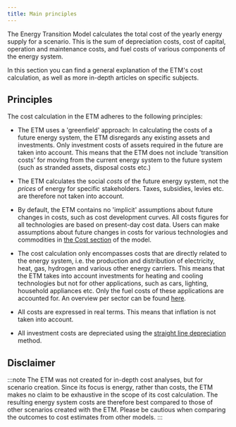 ```yaml
---
title: Main principles
---
```


The Energy Transition Model calculates the total cost of the yearly energy supply for a scenario. This is the sum of depreciation costs, cost of capital, operation and maintenance costs, and fuel costs of various components of the energy system.

In this section you can find a general explanation of the ETM's cost calculation, as well as more in-depth articles on specific subjects.

## Principles
The cost calculation in the ETM adheres to the following principles:

* The ETM uses a 'greenfield' approach: In calculating the costs of a future energy system, the ETM disregards any existing assets and investments. Only investment costs of assets required in the future are taken into account. This means that the ETM does not include 'transition costs' for moving from the current energy system to the future system (such as stranded assets, disposal costs etc.)

* The ETM calculates the social _costs_ of the future energy system, not the *prices* of energy for specific stakeholders. Taxes, subsidies, levies etc. are therefore not taken into account.

* By default, the ETM contains no 'implicit' assumptions about future changes in costs, such as cost development curves. All costs figures for all technologies are based on present-day cost data. Users can make assumptions about future changes in costs for various technologies and commodities in [the Cost section](https://pro.energytransitionmodel.com/scenario/costs/merit_order/merit-order) of the model.

* The cost calculation only encompasses costs that are directly related to the energy system, i.e. the production and distribution of electricity, heat, gas, hydrogen and various other energy carriers. This means that the ETM takes into account investments for heating and cooling technologies but not for other applications, such as cars, lighting, household appliances etc. Only the fuel costs of these applications are accounted for. An overview per sector can be found [here](cost-overview-per-sector.md).

* All costs are expressed in real terms. This means that inflation is not taken into account.

* All investment costs are depreciated using the [straight line depreciation](http://en.wikipedia.org/wiki/Depreciation#Straight-line_depreciation) method.

## Disclaimer
:::note
The ETM was not created for in-depth cost analyses, but for scenario creation. Since its focus is energy, rather than costs, the ETM makes no claim to be exhaustive in the scope of its cost calculation. The resulting energy system costs are therefore best compared to those of other scenarios created with the ETM. Please be cautious when comparing the outcomes to cost estimates from other models.
:::
